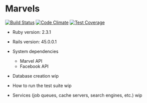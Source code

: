 # Marvels
[![Build Status](https://travis-ci.org/giordanofalves/marvels.svg?branch=master)](https://travis-ci.org/giordanofalves/marvels)
[![Code Climate](https://codeclimate.com/github/giordanofalves/marvels/badges/gpa.svg)](https://codeclimate.com/github/giordanofalves/marvels)
[![Test Coverage](https://codeclimate.com/github/giordanofalves/marvels/badges/coverage.svg)](https://codeclimate.com/github/giordanofalves/marvels/coverage)

* Ruby version: 2.3.1
* Rails version: 45.0.0.1

* System dependencies
  * Marvel API
  * Facebook API

* Database creation
  wip

* How to run the test suite
  wip

* Services (job queues, cache servers, search engines, etc.)
  wip
